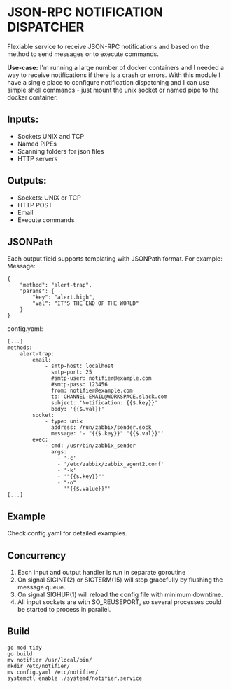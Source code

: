 # JSON-RPC NOTIFICATION DISPATCHER

Flexiable service to receive JSON-RPC notifications and based on the method to send messages or to execute commands.

**Use-case:** I'm running a large number of docker containers and I needed a way to receive notifications if there is a crash or errors. With this module I have a single place to configure notification dispatching and I can use simple shell commands - just mount the unix socket or named pipe to the docker container.

## Inputs:
* Sockets UNIX and TCP
* Named PIPEs
* Scanning folders for json files
* HTTP servers
 
## Outputs:
* Sockets: UNIX or TCP
* HTTP POST
* Email
* Execute commands
 

## JSONPath
Each output field supports templating with JSONPath format.  For example:  
Message:
```
{
    "method": "alert-trap",
    "params": {
        "key": "alert.high",
        "val": "IT'S THE END OF THE WORLD"
    }
}
```

config.yaml:
```
[...]
methods:
    alert-trap:
        email:
            - smtp-host: localhost
              smtp-port: 25
              #smtp-user: notifier@example.com
              #smtp-pass: 123456
              from: notifier@example.com
              to: CHANNEL-EMAIL@WORKSPACE.slack.com
              subject: 'Notification: {{$.key}}'
              body: '{{$.val}}'
        socket:
            - type: unix
              address: /run/zabbix/sender.sock
              message: '- "{{$.key}}" "{{$.val}}"'
        exec:
            - cmd: /usr/bin/zabbix_sender
              args:
                - '-c'
                - '/etc/zabbix/zabbix_agent2.conf'
                - '-k' 
                - '"{{$.key}}"' 
                - "-o" 
                - '"{{$.value}}"'
[...]
```

## Example
Check config.yaml for detailed examples.


## Concurrency
1. Each input and output handler is run in separate goroutine
2. On signal SIGINT(2) or SIGTERM(15) will stop gracefully by flushing the message queue.
3. On signal SIGHUP(1) will reload the config file with minimum downtime.
4. All input sockets are with SO_REUSEPORT, so several processes could be started to process in parallel.


## Build
```
go mod tidy
go build
mv notifier /usr/local/bin/
mkdir /etc/notifier/
mv config.yaml /etc/notifier/
systemctl enable ./systemd/notifier.service
```

